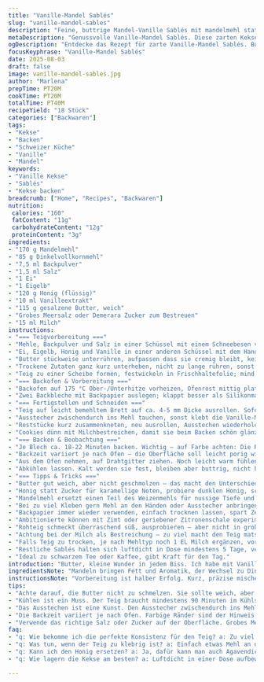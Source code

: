 ```yaml
---
title: "Vanille-Mandel Sablés"
slug: "vanille-mandel-sables"
description: "Feine, buttrige Mandel-Vanille Sablés mit mandelmehl statt Weizenmehl und Honig anstelle von Zucker. Rezept mit luftiger Textur, goldgelber Oberfläche und grobkörnigem Zucker zum Schluss. Änderungen in Zutaten und Technik für intensiveren Geschmack und stabiles Backen. Küchentipps inklusive."
metaDescription: "Genussvolle Vanille-Mandel Sablés. Diese zarten Kekse sind der perfekte Begleiter für Kaffee oder Tee mit ihrem nussigen Geschmack und der buttrigen Textur."
ogDescription: "Entdecke das Rezept für zarte Vanille-Mandel Sablés. Butter, Mandelmehl und Honig vereint für ein unvergessliches Geschmackserlebnis."
focusKeyphrase: "Vanille-Mandel Sablés"
date: 2025-08-03
draft: false
image: vanille-mandel-sables.jpg
author: "Marlena"
prepTime: PT20M
cookTime: PT20M
totalTime: PT40M
recipeYield: "18 Stück"
categories: ["Backwaren"]
tags:
- "Kekse"
- "Backen"
- "Schweizer Küche"
- "Vanille"
- "Mandel"
keywords:
- "Vanille Kekse"
- "Sablés"
- "Kekse backen"
breadcrumb: ["Home", "Recipes", "Backwaren"]
nutrition: 
 calories: "160"
 fatContent: "11g"
 carbohydrateContent: "12g"
 proteinContent: "3g"
ingredients:
- "170 g Mandelmehl"
- "85 g Dinkelvollkornmehl"
- "7,5 ml Backpulver"
- "1,5 ml Salz"
- "1 Ei"
- "1 Eigelb"
- "120 g Honig (flüssig)"
- "10 ml Vanilleextrakt"
- "115 g gesalzene Butter, weich"
- "Grobes Meersalz oder Demerara Zucker zum Bestreuen"
- "15 ml Milch"
instructions:
- "=== Teigvorbereitung ==="
- "Mehle, Backpulver und Salz in einer Schüssel mit einem Schneebesen vermengen; nicht zu fein sieben, für Textur."
- "Ei, Eigelb, Honig und Vanille in einer anderen Schüssel mit dem Handmixer kurz schaumig schlagen; blass muss es sein, aber nicht steif."
- "Butter stückweise unterrühren, aufpassen dass sie cremig bleibt, keine Überhitzung."
- "Trockene Zutaten ganz kurz unterheben, nicht zu lange rühren, sonst zäh. Möglichst rasch zu einem homogenen Teig formen."
- "Teig zu einer Scheibe formen, festwickeln in Frischhaltefolie; mind. 90 Minuten in den Kühlschrank legen. Für extra Biss noch bis 2 Stunden kühlen."
- "=== Backofen & Vorbereitung ==="
- "Backofen auf 175 °C Ober-/Unterhitze vorheizen, Ofenrost mittig platzieren."
- "Zwei Backbleche mit Backpapier auslegen; klappt besser als Silikonmatten bei Sablés."
- "=== Fertigstellen und Schneiden ==="
- "Teig auf leicht bemehltem Brett auf ca. 4-5 mm Dicke ausrollen. Sofort locker mit einem gewellten Ausstecher (ca 7 cm Durchmesser) Kreise ausstechen."
- "Ausstecher zwischendurch ins Mehl tauchen, sonst klebt die Vanille-Mandelmasse dran."
- "Reststücke kurz zusammenkneten, neu ausrollen, Ausstechen wiederholen."
- "Cookies dünn mit Milchbestreichen, damit sie beim Backen schön glänzen; mit grobkörnigem Demerara Zucker oder groben Meersalz bestreuen. Salz gibt ne bessere Süße, probiert das mal."
- "=== Backen & Beobachtung ==="
- "Je Blech ca. 18-22 Minuten backen. Wichtig – auf Farbe achten: Die Ränder zeigen am ersten Zeichen von goldbraun, die Mitte bleibt weich. Nach rund 15 Minuten besser schauen, nicht zu dunkel werden lassen."
- "Backzeit variiert je nach Ofen – die Oberfläche soll leicht porig wirken, nicht trocken."
- "Aus dem Ofen nehmen, auf Drahtgitter ziehen. Noch leicht warm fühlen, fest aber noch weich an der Oberfläche."
- "Abkühlen lassen. Kalt werden sie fest, bleiben aber buttrig, nicht hart."
- "=== Tipps & Tricks ==="
- "Butter gut weich, aber nicht geschmolzen – das macht den Unterschied bei der Textur."
- "Honig statt Zucker für karamellige Noten, probiere dunklen Honig, schmeckt intensiver."
- "Mandelmehl ersetzt einen Teil des Weizenmehls für nussige Tiefe und zartere Krümel."
- "Bei zu viel Kleben gern Mehl an den Händen oder Ausstecher anbringen – schnell arbeiten hilft."
- "Backpapier immer wieder verwenden, einfach trocknen lassen, spart Zeit."
- "Ambitionierte können mit Zimt oder geriebener Zitronenschale experimentieren."
- "Rohteig schmeckt überraschend süß, ausprobieren – aber nicht in großen Mengen roh essen wegen Ei."
- "Achtung bei der Milch als Bestreichung – zu viel macht den Teig matschig."
- "Falls Teig zu trocken, je nach Mehltyp noch 1 EL Milch ergänzen, vorsichtig."
- "Restliche Sablés halten sich luftdicht in Dose mindestens 5 Tage, verlieren kaum Aroma."
- "Ideal zu schwarzem Tee oder Kaffee, gibt Kraft für den Tag."
introduction: "Butter, kleine Wunder in jedem Biss. Ich habe mit Vanille und Mandeln experimentiert, die Mischung ist nicht nur wegen des Geschmacks anders, sondern die Konsistenz ist ein Traum. Die Kunst liegt darin, den Teig nicht zu überarbeiten, genug Kälte reinzubringen, damit die Sablés beim Backen die perfekte Form behalten – nicht breitflächig verlaufen. Wenn ihr jemals gedacht habt, Sablés seien nur simple Kekse, denkt nochmal. Die Kombination aus Honig statt Zucker gibt nicht nur Geschmack, sondern verändert die Feuchtigkeit subtil, spannender als Zucker pur. Beim Backen den Ofen beobachten, das leise Knacken der Oberfläche, das Aroma von Butternoten vermischt mit Vanille. Ein echter Klassiker mit Bedingungen. Nicht zu dünn, nicht zu dick – so wird das."
ingredientsNote: "Mandeln bringen Fett und Aromatik, der Wechsel zu Dinkelvollkorn verleiht einen rustikalen Nachgeschmack und trägt zur besseren Struktur bei. Honig feuchtet den Teig und gibt Süße mit Tiefe, nicht zu süß, nicht klebrig. Gesalzene Butter bringt Würze und rundet das Profil ab – bei ungesalzener dann 1 g mehr Salz hinzufügen. Vanilleextrakt gibt mehr Power als Vanillezucker. Für Leute mit Allergien oder Verfügbarkeit kann Mandelmehl durch Haselnussmehl ersetzt werden oder bei Glutenunverträglichkeit gibt es entsprechende Mehlmischungen. Wichtig ist, dass Backpulver frisch ist, sonst fehlt die Luftigkeit. Grober Zucker oder Salz oben sorgt für Kontrast, nicht nur optisch, sondern auch auf der Zunge. Milch als Glanz kann auch durch Sahne ersetzt werden, gibt cremiger. Teig nicht zu warm, sonst klebt er fest am Brett und wird irritierend zu verarbeiten."
instructionsNote: "Vorbereitung ist halber Erfolg. Kurz, präzise mischen und nicht übermatschen, zu viel Wärme killt die Krümelstruktur. Kühlen ist Pflicht, sonst lauft ihr Gefahr, dass sich der Teig nicht richtig formen lässt. Beim Ausrollen immer wieder Mehl nutzen, nicht zuviel, sonst austrocknet, sparsam. Der Ofen muss vorgeheizt sein – bei ungeduldiger Backzeit wird der Teig nicht fest. Beobachtet die Farbe; kleine Brauntöne an den Rändern sind das Signal. Nach dem Backen abkühlen, nicht direkt einklappen oder stapeln. Wenn ihr merkt, dass die Sablés zu weich sind, die Backzeit anpassen, oft ist nur 1-2 Minuten mehr nötig. Für Effizienz: mehrere Bleche vorbereiten, während eines backt, plagt euch nicht mit warmen Teigstücken. Es bringt Sinn, den Teig in Portionen zu kühlen, falls eure Arbeitsfläche zu klein ist. Der letzte Schritt mit dem Zucker oder Salz macht auch optisch was her, man erkennt sofort, ob sich die Mühe gelohnt hat."
tips:
- "Achte darauf, die Butter nicht zu schmelzen. Sie sollte weich, aber nicht flüssig sein. Das beeinflusst die Krümelstruktur direkt. Zu fest macht es schwierig, die Kekse schön zu formen."
- "Kühlen ist ein Muss. Der Teig braucht mindestens 90 Minuten im Kühlschrank. Für mehr Biss, bis zu 2 Stunden. Tut dem Teig gut. Wichtig für die Konsistenz beim Backen."
- "Das Ausstechen ist eine Kunst. Den Ausstecher zwischendurch ins Mehl tauchen, dann bleibt der Teig nicht kleben. Unbedingt auch die restlichen Teigstücke wieder zusammenkneten und ausstechen."
- "Die Backzeit variiert je nach Ofen. Farbige Ränder sind der Hinweis, dass die Kekse fertig sind. Rund 15 Minuten anfangs beobachten, wichtig ist die goldbraune Farbe der Ränder."
- "Verwende das richtige Salz oder Zucker auf der Oberfläche. Grobes Meersalz hebt die Süße hervor, anstatt sie zu überlagern. Überraschend, aber sehr passend."
faq:
- "q: Wie bekomme ich die perfekte Konsistenz für den Teig? a: Zu viel Kneten macht es zäh. Mischung flink machen. Teig sofort kühlen, so bleibt er besser formbar."
- "q: Was tun, wenn der Teig zu klebrig ist? a: Einfach etwas Mehl an den Händen verwenden. Wenn echt schlimm, 1 EL mehr Milch hinzufügen. Rasch arbeiten hilft hier groß."
- "q: Kann ich den Honig ersetzen? a: Ja, dafür kann man auch Agavendicksaft verwenden. Achte anpassend auf die Feuchtigkeit. Bestehende Rezepte wirken oft unterschiedlich."
- "q: Wie lagern die Kekse am besten? a: Luftdicht in einer Dose aufbewahren. Hält frisch für 5 Tage. Aber, nicht klebrig. Ein Papiertuch hilft beim Aroma."

---
```

